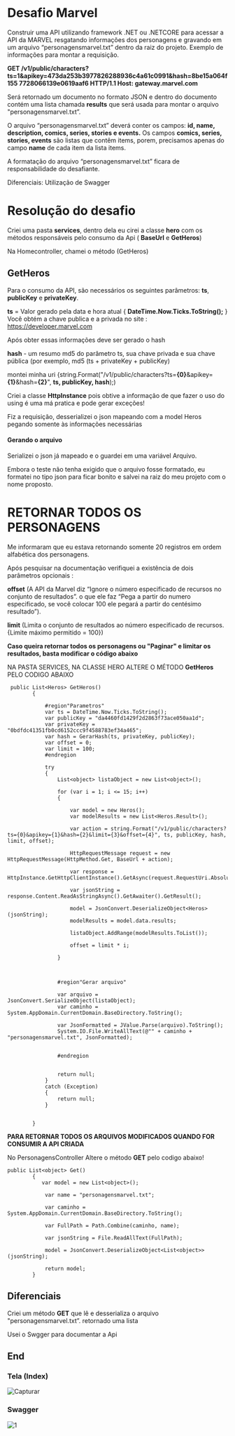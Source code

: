 # Desafio Marvel

Construir uma API utilizando framework .NET ou .NETCORE para acessar a API da MARVEL resgatando informações dos personagens e gravando em um arquivo “personagensmarvel.txt” dentro da raiz do projeto. Exemplo de informações para montar a requisição.

**GET /v1/public/characters?ts=1&apikey=473da253b3977826288936c4a61c0991&hash=8be15a064f155 7728066139e0619aaf6 HTTP/1.1 Host: gateway.marvel.com**

Será retornado um documento no formato JSON e dentro do documento contém uma lista chamada **results**  que será usada para montar o arquivo "personagensmarvel.txt”. 

O arquivo “personagensmarvel.txt” deverá conter os campos: 
**id, name, description, comics, series, stories e events.** 
Os campos **comics, series, stories, events** são listas que contêm items, porem, precisamos apenas do campo **name** de cada item da lista items. 

A formatação do arquivo “personagensmarvel.txt” ficara de responsabilidade do desafiante. 

Diferenciais: Utilização de Swagger


# Resolução do desafio

 Criei uma pasta **services**,  dentro dela eu cirei a classe **hero** com os métodos  responsáveis pelo consumo da Api ( **BaseUrl** e **GetHeros**) 
 
 Na Homecontroller,  chamei o método (GetHeros)

## GetHeros

Para o consumo da API, são necessários os seguintes parâmetros: **ts**, **publicKey**  e  **privateKey**.
 
**ts** = Valor gerado pela data e hora atual { **DateTime.Now.Ticks.ToString();** }
Você obtém a chave publica e  a privada  no site : https://developer.marvel.com

Após obter essas informações deve ser gerado o hash

 **hash** - um resumo md5 do parâmetro ts, sua chave privada e sua chave pública (por exemplo, md5 (ts + privateKey + publicKey)

montei minha uri {string.Format("/v1/public/characters?ts=**{0}**&apikey=**{1}**&hash=**{2}**", **ts, publicKey, hash**);)

Criei a classe **HttpInstance** pois obtive a informação de que fazer o uso do using é uma má pratica e pode gerar exceções!

Fiz a requisição, desserializei  o json mapeando com a model Heros pegando somente às informações necessárias
#### Gerando o arquivo
Serializei o json já mapeado e o guardei em uma variável Arquivo.

Embora o teste não tenha exigido que o arquivo fosse formatado, eu formatei no tipo json para ficar bonito
e salvei na raiz do meu projeto com o nome proposto.




# RETORNAR TODOS OS PERSONAGENS
Me informaram que eu estava retornando somente 20 registros em ordem alfabética dos personagens.

Após pesquisar na documentação verifiquei a existência de dois parâmetros opcionais :

**offset** (A API da Marvel diz “Ignore o número especificado de recursos no conjunto de resultados”. o que ele faz “Pega a partir do numero especificado, se você colocar 100 ele pegará a partir do centésimo resultado”).

**limit** (Limita o conjunto de resultados ao número especificado de recursos.{Limite máximo permitido = 100})

**Caso queira retornar todos os personagens ou "Paginar" e limitar os resultados, basta modificar o código abaixo**

NA PASTA SERVICES, NA CLASSE HERO  ALTERE O MÉTODO **GetHeros** PELO CODIGO ABAIXO


`````
 public List<Heros> GetHeros()
        {

            #region"Parametros"
            var ts = DateTime.Now.Ticks.ToString();
            var publicKey = "da4460fd1429f2d2863f73ace050aa1d";
            var privateKey = "0bdfdc41351fb0cd6152ccc9f4588783ef34a465";
            var hash = GerarHash(ts, privateKey, publicKey);
            var offset = 0;
            var limit = 100;
            #endregion

            try
            {
                List<object> listaObject = new List<object>();
               
                for (var i = 1; i <= 15; i++)
                {

                    var model = new Heros();
                    var modelResults = new List<Heros.Result>();

                    var action = string.Format("/v1/public/characters?ts={0}&apikey={1}&hash={2}&limit={3}&offset={4}", ts, publicKey, hash, limit, offset);

                    HttpRequestMessage request = new HttpRequestMessage(HttpMethod.Get, BaseUrl + action);

                    var response = HttpInstance.GetHttpClientInstance().GetAsync(request.RequestUri.AbsoluteUri).Result;

                    var jsonString = response.Content.ReadAsStringAsync().GetAwaiter().GetResult();

                    model = JsonConvert.DeserializeObject<Heros>(jsonString);
                    modelResults = model.data.results;

                    listaObject.AddRange(modelResults.ToList());

                    offset = limit * i;

                }



                #region"Gerar arquivo"

                var arquivo = JsonConvert.SerializeObject(listaObject);
                var caminho = System.AppDomain.CurrentDomain.BaseDirectory.ToString();

                var JsonFormatted = JValue.Parse(arquivo).ToString();
                System.IO.File.WriteAllText(@"" + caminho + "personagensmarvel.txt", JsonFormatted);


                #endregion


                return null;
            }
            catch (Exception)
            {
                return null;
            }


        }
`````

**PARA RETORNAR TODOS OS ARQUIVOS MODIFICADOS QUANDO FOR CONSUMIR A API CRIADA**

No PersonagensController Altere o método **GET** pelo codigo abaixo!

```
public List<object> Get()
        {
           var model = new List<object>();

            var name = "personagensmarvel.txt";

            var caminho = System.AppDomain.CurrentDomain.BaseDirectory.ToString();

            var FullPath = Path.Combine(caminho, name);

            var jsonString = File.ReadAllText(FullPath);

            model = JsonConvert.DeserializeObject<List<object>>(jsonString);            

            return model;
        }
```




## Diferenciais 

Criei um método **GET**  que lê e desserializa o arquivo "personagensmarvel.txt”. retornado uma lista

Usei o Swgger para documentar a Api


## End

### Tela (Index)

![Capturar](https://user-images.githubusercontent.com/47748537/110571587-7ec52b00-8136-11eb-9d05-ac170691a37e.JPG)


### Swagger

![1](https://user-images.githubusercontent.com/47748537/110571702-b502aa80-8136-11eb-86bd-91b7b3155983.JPG)

